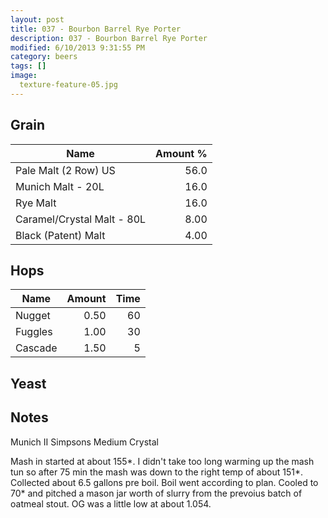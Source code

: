 ```yaml
---
layout: post
title: 037 - Bourbon Barrel Rye Porter
description: 037 - Bourbon Barrel Rye Porter
modified: 6/10/2013 9:31:55 PM
category: beers
tags: []
image:
  texture-feature-05.jpg
---
```



## Grain

| Name | Amount %|
| ---- | ------: |
| Pale Malt (2 Row) US | 56.0 
| Munich Malt - 20L | 16.0 
| Rye Malt | 16.0 
| Caramel/Crystal Malt - 80L | 8.00 
| Black (Patent) Malt | 4.00 

## Hops

| Name | Amount | Time |
| ---- | -----: | ---: |
| Nugget | 0.50 | 60 
| Fuggles | 1.00 | 30 
| Cascade | 1.50 | 5 

## Yeast


## Notes
Munich II
Simpsons Medium Crystal

Mash in started at about 155\*. I didn&#39;t take too long warming up the mash tun so after 75 min the mash was down to the right temp of about 151\*. Collected about 6.5 gallons pre boil. Boil went according to plan. Cooled to 70\* and pitched a mason jar worth of slurry from the prevoius batch of oatmeal stout. OG was a little low at about 1.054.
